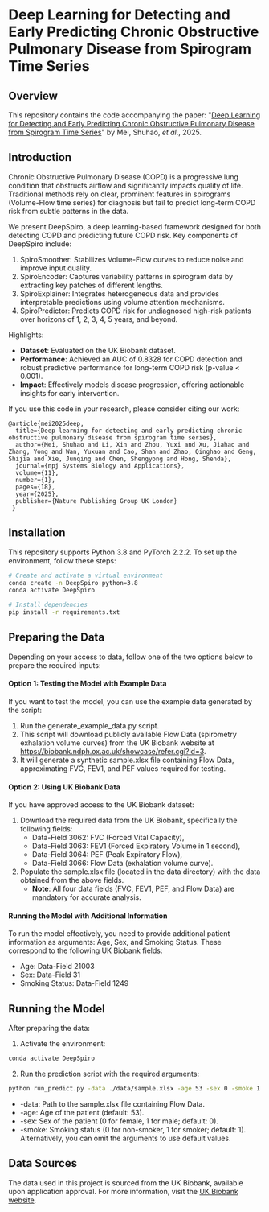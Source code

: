 # Deep Learning for Detecting and Early Predicting Chronic Obstructive Pulmonary Disease from Spirogram Time Series
## Overview
This repository contains the code accompanying the paper: "[Deep Learning for Detecting and Early Predicting Chronic Obstructive Pulmonary Disease from Spirogram Time Series](https://doi.org/10.1038/s41540-025-00489-y)" by Mei, Shuhao, *et al*., 2025.


## Introduction
Chronic Obstructive Pulmonary Disease (COPD) is a progressive lung condition that obstructs airflow and significantly impacts quality of life. Traditional methods rely on clear, prominent features in spirograms (Volume-Flow time series) for diagnosis but fail to predict long-term COPD risk from subtle patterns in the data.

We present DeepSpiro, a deep learning-based framework designed for both detecting COPD and predicting future COPD risk. Key components of DeepSpiro include:
1. SpiroSmoother: Stabilizes Volume-Flow curves to reduce noise and improve input quality.
2. SpiroEncoder: Captures variability patterns in spirogram data by extracting key patches of different lengths.
3. SpiroExplainer: Integrates heterogeneous data and provides interpretable predictions using volume attention mechanisms.
4. SpiroPredictor: Predicts COPD risk for undiagnosed high-risk patients over horizons of 1, 2, 3, 4, 5 years, and beyond.

Highlights:

- **Dataset**: Evaluated on the UK Biobank dataset.
- **Performance**: Achieved an AUC of 0.8328 for COPD detection and robust predictive performance for long-term COPD risk (p-value < 0.001).
- **Impact**: Effectively models disease progression, offering actionable insights for early intervention.


If you use this code in your research, please consider citing our work:
```
@article{mei2025deep,
  title={Deep learning for detecting and early predicting chronic obstructive pulmonary disease from spirogram time series},
  author={Mei, Shuhao and Li, Xin and Zhou, Yuxi and Xu, Jiahao and Zhang, Yong and Wan, Yuxuan and Cao, Shan and Zhao, Qinghao and Geng, Shijia and Xie, Junqing and Chen, Shengyong and Hong, Shenda},
  journal={npj Systems Biology and Applications},
  volume={11},
  number={1},
  pages={18},
  year={2025},
  publisher={Nature Publishing Group UK London}
 }
```

## Installation
This repository supports Python 3.8 and PyTorch 2.2.2. To set up the environment, follow these steps:
```bash
# Create and activate a virtual environment
conda create -n DeepSpiro python=3.8
conda activate DeepSpiro

# Install dependencies
pip install -r requirements.txt
```

## Preparing the Data
Depending on your access to data, follow one of the two options below to prepare the required inputs:

#### Option 1: Testing the Model with Example Data
If you want to test the model, you can use the example data generated by the script:

1. Run the generate_example_data.py script.
2. This script will download publicly available Flow Data (spirometry exhalation volume curves) from the UK Biobank website at https://biobank.ndph.ox.ac.uk/showcase/refer.cgi?id=3.
3. It will generate a synthetic sample.xlsx file containing Flow Data, approximating FVC, FEV1, and PEF values required for testing.


#### Option 2: Using UK Biobank Data
If you have approved access to the UK Biobank dataset:
1. Download the required data from the UK Biobank, specifically the following fields:
   - Data-Field 3062: FVC (Forced Vital Capacity),
   - Data-Field 3063: FEV1 (Forced Expiratory Volume in 1 second),
   - Data-Field 3064: PEF (Peak Expiratory Flow),
   - Data-Field 3066: Flow Data (exhalation volume curve).
2. Populate the sample.xlsx file (located in the data directory) with the data obtained from the above fields.
   - **Note**: All four data fields (FVC, FEV1, PEF, and Flow Data) are mandatory for accurate analysis.


#### Running the Model with Additional Information
To run the model effectively, you need to provide additional patient information as arguments: Age, Sex, and Smoking Status. These correspond to the following UK Biobank fields:
- Age: Data-Field 21003
- Sex: Data-Field 31
- Smoking Status: Data-Field 1249

## Running the Model
After preparing the data:
1. Activate the environment:
```bash
conda activate DeepSpiro
```
2. Run the prediction script with the required arguments:
```bash
python run_predict.py -data ./data/sample.xlsx -age 53 -sex 0 -smoke 1
```
- -data: Path to the sample.xlsx file containing Flow Data.
- -age: Age of the patient (default: 53).
- -sex: Sex of the patient (0 for female, 1 for male; default: 0).
- -smoke: Smoking status (0 for non-smoker, 1 for smoker; default: 1).
Alternatively, you can omit the arguments to use default values.

## Data Sources
The data used in this project is sourced from the UK Biobank, available upon application approval. For more information, visit the [UK Biobank website](https://www.ukbiobank.ac.uk).